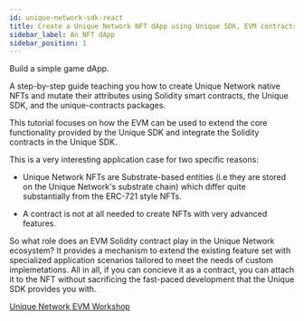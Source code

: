 ```yaml
---
id: unique-network-sdk-react
title: Create a Unique Network NFT dApp using Unique SDK, EVM contracts and React
sidebar_label: An NFT dApp
sidebar_position: 1 
---
```


Build a simple game dApp.

A step-by-step guide teaching you how to create Unique Network native NFTs and mutate their attributes using Solidity smart contracts, the Unique SDK, and the unique-contracts packages.

This tutorial focuses on how the EVM can be used to extend the core functionality provided by the Unique SDK and integrate the Solidity contracts in the Unique SDK.

This is a very interesting application case for two specific reasons:

- Unique Network NFTs are Substrate-based entities (i.e they are stored on the Unique Network's substrate chain) which differ quite substantially from the ERC-721 style NFTs.

- A contract is not at all needed to create NFTs with very advanced features.

So what role does an EVM Solidity contract play in the Unique Network ecosystem? It provides a mechanism to extend the existing feature set with specialized application scenarios tailored to meet the needs of custom implemetations. All in all, if you can concieve it as a contract, you can attach it to the NFT without sacrificing the fast-paced development that the Unique SDK provides you with. 

[Unique Network EVM Workshop](https://github.com/UniqueNetwork/unique-react-template/tree/workshop-evm)

